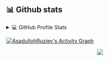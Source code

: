 








## 📊 Github stats

<!-- https://github.com/anuraghazra/github-readme-stats -->
<details> 
  <summary>💻 GitHub Profile Stats</summary>
  <br/>
    <a href="https://github.com/AsadullohRuziev/github-readme-stats"><img alt="AsadullohRuziev's Github Stats" src="https://denvercoder1-github-readme-stats.vercel.app/api/?username=AsadullohRuziev&show_icons=true&count_private=true&theme=react&hide_border=true&bg_color=1F222E&title_color=F85D7F&icon_color=F8D866" height="192px"/></a>
  <a href="https://github.com/AsadullohRuziev/github-readme-stats"><img alt="AsadullohRuziev's Top Languages" src="https://github-readme-stats.vercel.app/api/top-langs/?username=AsadullohRuziev&langs_count=8&layout=compact&theme=react&hide_border=true&bg_color=1F222E&title_color=F85D7F&icon_color=F8D866&hide=Jupyter%20Notebook" height="192px"/></a>
  <br/>
  <b>Note:</b> Top languages is only a metric of the languages my public code consists of and doesn't reflect experience or skill level.
</details>











<a href="https://github.com/AsadullohRuziev/github-readme-activity-graph"><img alt="AsadullohRuziev's Activity Graph" src="https://denvercoder1-activity-graph.herokuapp.com/graph/?username=AsadullohRuziev&bg_color=1F222E&color=F8D866&line=F85D7F&point=FFFFFF&hide_border=true" /></a>













<p align="center" >
  <img src="https://capsule-render.vercel.app/api?type=waving&color=gradient&height=60&section=footer"/>
</p>